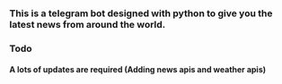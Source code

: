 ### This is a telegram bot designed with python to give you the latest news from around the world.

### Todo

#### A lots of updates are required (Adding news apis and weather apis)
